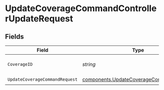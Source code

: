 # UpdateCoverageCommandControllerUpdateRequest


## Fields

| Field                                                                                              | Type                                                                                               | Required                                                                                           | Description                                                                                        | Example                                                                                            |
| -------------------------------------------------------------------------------------------------- | -------------------------------------------------------------------------------------------------- | -------------------------------------------------------------------------------------------------- | -------------------------------------------------------------------------------------------------- | -------------------------------------------------------------------------------------------------- |
| `CoverageID`                                                                                       | *string*                                                                                           | :heavy_check_mark:                                                                                 | Unique id of the coverage                                                                          | cov_d90e10180e144afb8a7c021f12ed2685                                                               |
| `UpdateCoverageCommandRequest`                                                                     | [components.UpdateCoverageCommandRequest](../../models/components/updatecoveragecommandrequest.md) | :heavy_check_mark:                                                                                 | N/A                                                                                                |                                                                                                    |